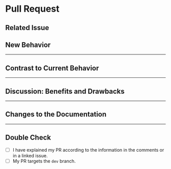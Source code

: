 <!--
#########################################################################

Thank you for sharing your work and for opening a PR.

(!) IMPORTANT (!):
First make sure that you point your PR to the `dev` branch!

Now please read the comments carefully and try to provide information
on all relevant titles.

#########################################################################
-->
# Pull Request

## Related Issue

<!--
Add the related issue in the form of #issue-number (Example #100)
-->

## New Behavior

<!--
Please describe in a few words the intentions of your PR.
-->

---

## Contrast to Current Behavior

<!--
Please describe in a few words how the new behavior is different
from the current behavior.
-->

---

## Discussion: Benefits and Drawbacks

<!--
Please make your case here:

- Why do you think this project and the community will benefit from your
  proposed change?
- What are the drawbacks of this change?
- Is it backwards-compatible?
- Anything else that you think is relevant to the discussion of this PR.

(No need to write a huge article here. Just a few sentences that give some
additional context about the motivations for the change.)
-->

---

## Changes to the Documentation

<!--
If the docs must be updated, please include the changes in the PR.
If the Wiki must be updated, please make a suggestion below.
-->

---

## Double Check

<!--
Please put an x into the brackets (like `[x]`) if you've completed that task.
-->

* [ ] I have explained my PR according to the information in the comments
 or in a linked issue.
* [ ] My PR targets the `dev` branch.
